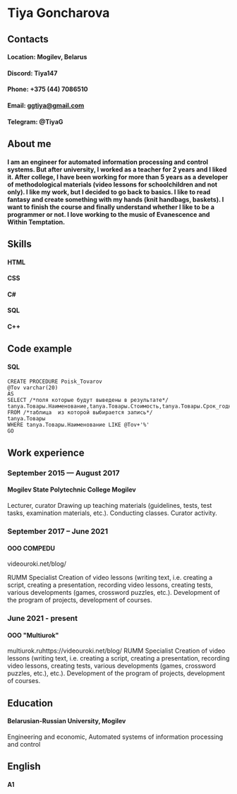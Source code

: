 # Tiya Goncharova

## Contacts 
#### __Location:__ Mogilev, Belarus
#### __Discord:__ Tiya147
#### __Phone:__ +375 (44) 7086510
#### __Email:__ ggtiya@gmail.com
#### __Telegram:__ @TiyaG

## About me 
#### I am an engineer for automated information processing and control systems. But after university, I worked as a teacher for 2 years and I liked it. After college, I have been working for more than 5 years as a developer of methodological materials (video lessons for schoolchildren and not only). I like my work, but I decided to go back to basics. I like to read fantasy and create something with my hands (knit handbags, baskets). I want to finish the course and finally understand whether I like to be a programmer or not. I love working to the music of Evanescence and Within Temptation.

## Skills 
#### HTML
#### CSS
#### C#
#### SQL
#### C++

## Code example 
#### SQL
```
CREATE PROCEDURE Poisk_Tovarov
@Tov varchar(20)
AS 
SELECT /*поля которые будут выведены в результате*/
tanya.Товары.Наименование,tanya.Товары.Стоимость,tanya.Товары.Срок_годности,tanya.Товары.Фасовочный_вес
FROM /*таблица  из которой выбирается запись*/
tanya.Товары
WHERE tanya.Товары.Наименование LIKE @Tov+'%'
GO
 ```

## Work experience  
### September 2015 — August 2017

#### Mogilev State Polytechnic College Mogilev 
Lecturer, curator
Drawing up teaching materials (guidelines, tests, test tasks, examination materials, etc.).
Conducting classes.
Curator activity.   

### September 2017 – June 2021    
#### OOO COMPEDU
videouroki.net/blog/

RUMM Specialist
Creation of video lessons (writing text, i.e. creating a script, creating a presentation, recording video lessons, creating tests, various developments (games, crossword puzzles, etc.).
Development of the program of projects, development of courses.    

### June 2021 - present   
#### OOO "Multiurok"
multiurok.ruhttps://videouroki.net/blog/
RUMM Specialist
Creation of video lessons (writing text, i.e. creating a script, creating a presentation, recording video lessons, creating tests, various developments (games, crossword puzzles, etc.), etc.).
Development of the program of projects, development of courses. 

## Education
#### Belarusian-Russian University, Mogilev
Engineering and economic, Automated systems of information processing and control

## English 
#### A1

